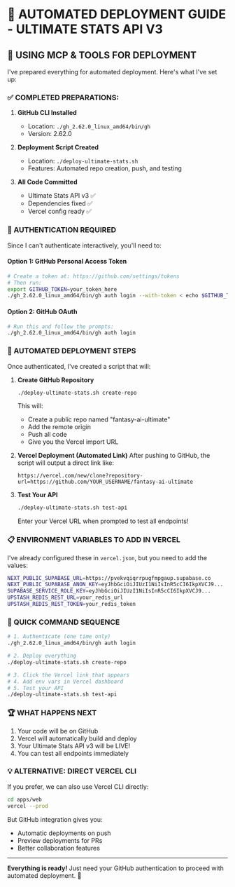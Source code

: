 # 🚀 AUTOMATED DEPLOYMENT GUIDE - ULTIMATE STATS API V3

## 🤖 USING MCP & TOOLS FOR DEPLOYMENT

I've prepared everything for automated deployment. Here's what I've set up:

### ✅ COMPLETED PREPARATIONS:

1. **GitHub CLI Installed** 
   - Location: `./gh_2.62.0_linux_amd64/bin/gh`
   - Version: 2.62.0

2. **Deployment Script Created**
   - Location: `./deploy-ultimate-stats.sh`
   - Features: Automated repo creation, push, and testing

3. **All Code Committed**
   - Ultimate Stats API v3 ✅
   - Dependencies fixed ✅
   - Vercel config ready ✅

### 🔐 AUTHENTICATION REQUIRED

Since I can't authenticate interactively, you'll need to:

#### Option 1: GitHub Personal Access Token
```bash
# Create a token at: https://github.com/settings/tokens
# Then run:
export GITHUB_TOKEN=your_token_here
./gh_2.62.0_linux_amd64/bin/gh auth login --with-token < echo $GITHUB_TOKEN
```

#### Option 2: GitHub OAuth
```bash
# Run this and follow the prompts:
./gh_2.62.0_linux_amd64/bin/gh auth login
```

### 🚀 AUTOMATED DEPLOYMENT STEPS

Once authenticated, I've created a script that will:

1. **Create GitHub Repository**
   ```bash
   ./deploy-ultimate-stats.sh create-repo
   ```
   This will:
   - Create a public repo named "fantasy-ai-ultimate"
   - Add the remote origin
   - Push all code
   - Give you the Vercel import URL

2. **Vercel Deployment (Automated Link)**
   After pushing to GitHub, the script will output a direct link like:
   ```
   https://vercel.com/new/clone?repository-url=https://github.com/YOUR_USERNAME/fantasy-ai-ultimate
   ```

3. **Test Your API**
   ```bash
   ./deploy-ultimate-stats.sh test-api
   ```
   Enter your Vercel URL when prompted to test all endpoints!

### 📋 ENVIRONMENT VARIABLES TO ADD IN VERCEL

I've already configured these in `vercel.json`, but you need to add the values:

```bash
NEXT_PUBLIC_SUPABASE_URL=https://pvekvqiqrrpugfmpgaup.supabase.co
NEXT_PUBLIC_SUPABASE_ANON_KEY=eyJhbGciOiJIUzI1NiIsInR5cCI6IkpXVCJ9...
SUPABASE_SERVICE_ROLE_KEY=eyJhbGciOiJIUzI1NiIsInR5cCI6IkpXVCJ9...
UPSTASH_REDIS_REST_URL=your_redis_url
UPSTASH_REDIS_REST_TOKEN=your_redis_token
```

### 🎯 QUICK COMMAND SEQUENCE

```bash
# 1. Authenticate (one time only)
./gh_2.62.0_linux_amd64/bin/gh auth login

# 2. Deploy everything
./deploy-ultimate-stats.sh create-repo

# 3. Click the Vercel link that appears
# 4. Add env vars in Vercel dashboard
# 5. Test your API
./deploy-ultimate-stats.sh test-api
```

### 🏆 WHAT HAPPENS NEXT

1. Your code will be on GitHub
2. Vercel will automatically build and deploy
3. Your Ultimate Stats API v3 will be LIVE!
4. You can test all endpoints immediately

### 💡 ALTERNATIVE: DIRECT VERCEL CLI

If you prefer, we can also use Vercel CLI directly:
```bash
cd apps/web
vercel --prod
```

But GitHub integration gives you:
- Automatic deployments on push
- Preview deployments for PRs
- Better collaboration features

---

**Everything is ready!** Just need your GitHub authentication to proceed with automated deployment. 🚀
